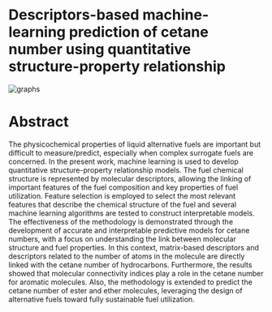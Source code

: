 # Descriptors-based machine-learning prediction of cetane number using quantitative structure-property relationship

![graphs](https://github.com/RodolfosmFreitas/AI-SyntheticFuel/assets/142793854/628fd422-3704-4e2c-9402-52ed9d3f2938)

# Abstract
The physicochemical properties of liquid alternative fuels are important but difficult to measure/predict, especially when complex surrogate fuels are concerned. In the present work, machine learning is used to develop quantitative structure-property relationship models. The fuel chemical structure is represented by molecular descriptors, allowing the linking of important features of the fuel composition and key properties of fuel utilization. Feature selection is employed to select the most relevant features that describe the chemical structure of the fuel and several machine learning algorithms are tested to construct interpretable models. The effectiveness of the methodology is demonstrated through the development of accurate and interpretable predictive models for cetane numbers, with a focus on understanding the link between molecular structure and fuel properties. In this context, matrix-based descriptors and descriptors related to the number of atoms in the molecule are directly linked with the cetane number of hydrocarbons. Furthermore, the results showed that molecular connectivity indices play a role in the cetane number for aromatic molecules. Also, the methodology is extended to predict the cetane number of ester and ether molecules, leveraging the design of alternative fuels toward fully sustainable fuel utilization.
